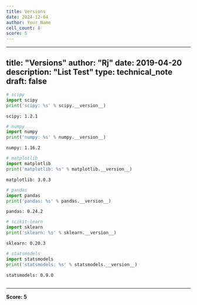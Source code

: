 ```yaml
---
title: Versions
date: 2024-12-04
author: Your Name
cell_count: 8
score: 5
---
```


---
title: "Versions"
author: "Rj"
date: 2019-04-20
description: "List Test"
type: technical_note
draft: false
---

```python
# scipy
import scipy
print('scipy: %s' % scipy.__version__)
```

    scipy: 1.2.1



```python
# numpy
import numpy
print('numpy: %s' % numpy.__version__)
```

    numpy: 1.16.2



```python
# matplotlib
import matplotlib
print('matplotlib: %s' % matplotlib.__version__)
```

    matplotlib: 3.0.3



```python
# pandas
import pandas
print('pandas: %s' % pandas.__version__)
```

    pandas: 0.24.2



```python
# scikit-learn
import sklearn
print('sklearn: %s' % sklearn.__version__)
```

    sklearn: 0.20.3



```python
# statsmodels
import statsmodels
print('statsmodels: %s' % statsmodels.__version__)
```

    statsmodels: 0.9.0



```python

```


---
**Score: 5**